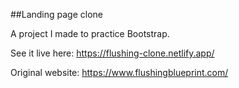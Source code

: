 ##Landing page clone

A project I made to practice Bootstrap.

See it live here: https://flushing-clone.netlify.app/

Original website: https://www.flushingblueprint.com/
